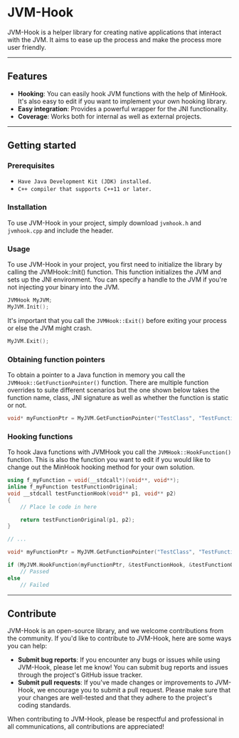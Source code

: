 # <b>JVM-Hook</b>

JVM-Hook is a helper library for creating native applications that interact with the JVM. It aims to ease up the process and make the process more user friendly.

---

## <b>Features</b>

- <b>Hooking</b>: You can easily hook JVM functions with the help of MinHook. It's also easy to edit if you want to implement your own hooking library.
- <b>Easy integration</b>: Provides a powerful wrapper for the JNI functionality.
- <b>Coverage</b>: Works both for internal as well as external projects.

---

## <b>Getting started</b>

### <b>Prerequisites</b>

- `Have Java Development Kit (JDK) installed.`
- `C++ compiler that supports C++11 or later.`

### <b>Installation</b>

To use JVM-Hook in your project, simply download `jvmhook.h` and `jvmhook.cpp` and include the header.

### <b>Usage</b>

To use JVM-Hook in your project, you first need to initialize the library by calling the JVMHook::Init() function. This function initializes the JVM and sets up the JNI environment. You can specify a handle to the JVM if you're not injecting your binary into the JVM.

```cpp
JVMHook MyJVM;
MyJVM.Init();
```

It's important that you call the `JVMHook::Exit()` before exiting your process or else the JVM might crash.

```cpp
MyJVM.Exit();
```

### Obtaining function pointers

To obtain a pointer to a Java function in memory you call the `JVMHook::GetFunctionPointer()` function. There are multiple function overrides to suite different scenarios but the one shown below takes the function name, class, JNI signature as well as whether the function is static or not.

```cpp
void* myFunctionPtr = MyJVM.GetFunctionPointer("TestClass", "TestFunction", "()V", true);
```

### Hooking functions

To hook Java functions with JVMHook you call the `JVMHook::HookFunction()` function. This is also the function you want to edit if you would like to change out the MinHook hooking method for your own solution.

```cpp
using f_myFunction = void(__stdcall*)(void**, void**);
inline f_myFunction testFunctionOriginal;
void __stdcall testFunctionHook(void** p1, void** p2)
{
    // Place le code in here

    return testFunctionOriginal(p1, p2);
}

// ...

void* myFunctionPtr = MyJVM.GetFunctionPointer("TestClass", "TestFunction", "()V", true);

if (MyJVM.HookFunction(myFunctionPtr, &testFunctionHook, &testFunctionOriginal))
    // Passed
else
    // Failed
```

---

## <b>Contribute</b>

JVM-Hook is an open-source library, and we welcome contributions from the community. If you'd like to contribute to JVM-Hook, here are some ways you can help:

- <b>Submit bug reports</b>: If you encounter any bugs or issues while using JVM-Hook, please let me know! You can submit bug reports and issues through the project's GitHub issue tracker.
- <b>Submit pull requests</b>: If you've made changes or improvements to JVM-Hook, we encourage you to submit a pull request. Please make sure that your changes are well-tested and that they adhere to the project's coding standards.

When contributing to JVM-Hook, please be respectful and professional in all communications, all contributions are appreciated!
